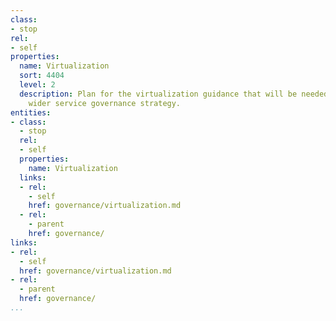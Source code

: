 ```yaml
---
class:
- stop
rel:
- self
properties:
  name: Virtualization
  sort: 4404
  level: 2
  description: Plan for the virtualization guidance that will be needed to drive a
    wider service governance strategy.
entities:
- class:
  - stop
  rel:
  - self
  properties:
    name: Virtualization
  links:
  - rel:
    - self
    href: governance/virtualization.md
  - rel:
    - parent
    href: governance/
links:
- rel:
  - self
  href: governance/virtualization.md
- rel:
  - parent
  href: governance/
...
```

